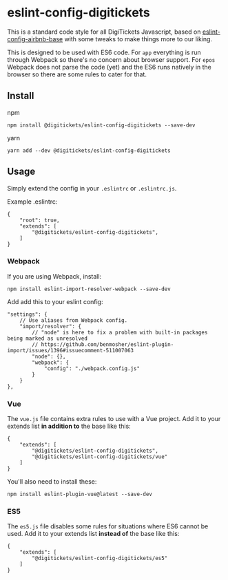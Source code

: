 # eslint-config-digitickets

This is a standard code style for all DigiTickets Javascript, based on [eslint-config-airbnb-base](https://www.npmjs.com/package/eslint-config-airbnb-base) with some tweaks to make things more to our liking.

This is designed to be used with ES6 code. For `app` everything is run through Webpack so there's no concern about browser support. For `epos` Webpack does not parse the code (yet) and the ES6 runs natively in the browser so there are some rules to cater for that.

## Install

npm

    npm install @digitickets/eslint-config-digitickets --save-dev

yarn

    yarn add --dev @digitickets/eslint-config-digitickets

## Usage

Simply extend the config in your `.eslintrc` or `.eslintrc.js`.

Example .eslintrc:

    {
        "root": true,
        "extends": [
            "@digitickets/eslint-config-digitickets",
        ]
    }    
    
### Webpack

If you are using Webpack, install:

    npm install eslint-import-resolver-webpack --save-dev
    
Add add this to your eslint config:

    "settings": {
        // Use aliases from Webpack config.
        "import/resolver": {
            // "node" is here to fix a problem with built-in packages being marked as unresolved
            // https://github.com/benmosher/eslint-plugin-import/issues/1396#issuecomment-511007063
            "node": {},
            "webpack": {
                "config": "./webpack.config.js"
            }
        }
    },    

### Vue

The `vue.js` file contains extra rules to use with a Vue project. Add it to your extends list **in addition to** the base like this:

    {
        "extends": [
            "@digitickets/eslint-config-digitickets",
            "@digitickets/eslint-config-digitickets/vue"
        ]
    }

You'll also need to install these:

    npm install eslint-plugin-vue@latest --save-dev

### ES5

The `es5.js` file disables some rules for situations where ES6 cannot be used. Add it to your extends list **instead of** the base like this:

    {
        "extends": [
            "@digitickets/eslint-config-digitickets/es5"
        ]
    }
